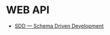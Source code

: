 # WEB API

- [SDD — Schema Driven Development](https://medium.com/@hintology/sdd-schema-driven-development-f1d232d73ea6)
